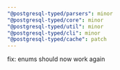 ```yaml
---
"@postgresql-typed/parsers": minor
"@postgresql-typed/core": minor
"@postgresql-typed/util": minor
"@postgresql-typed/cli": minor
"@postgresql-typed/cache": patch
---
```


fix: enums should now work again
